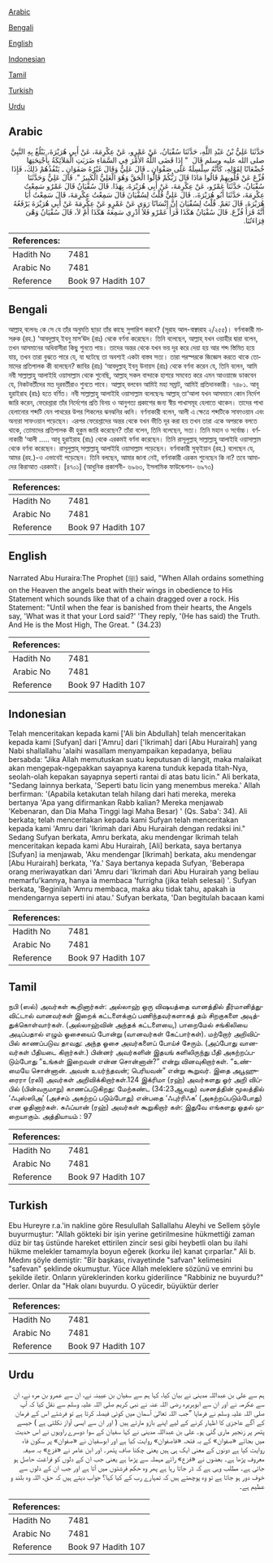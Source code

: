 [Arabic](#arabic)

[Bengali](#bengali)

[English](#english)

[Indonesian](#indonesian)

[Tamil](#tamil)

[Turkish](#turkish)

[Urdu](#urdu)

## Arabic


<div dir="rtl" lang="ar" style={{fontSize:'larger',backgroundColor:'#f8f9fa',padding:20}}>
حَدَّثَنَا عَلِيُّ بْنُ عَبْدِ اللَّهِ، حَدَّثَنَا سُفْيَانُ، عَنْ عَمْرٍو، عَنْ عِكْرِمَةَ، عَنْ أَبِي هُرَيْرَةَ، يَبْلُغُ بِهِ النَّبِيَّ صلى الله عليه وسلم قَالَ ‏ "‏ إِذَا قَضَى اللَّهُ الأَمْرَ فِي السَّمَاءِ ضَرَبَتِ الْمَلاَئِكَةُ بِأَجْنِحَتِهَا خُضْعَانًا لِقَوْلِهِ، كَأَنَّهُ سِلْسِلَةٌ عَلَى صَفْوَانٍ ـ قَالَ عَلِيٌّ وَقَالَ غَيْرُهُ صَفَوَانٍ ـ يَنْفُذُهُمْ ذَلِكَ، فَإِذَا فُزِّعَ عَنْ قُلُوبِهِمْ قَالُوا مَاذَا قَالَ رَبُّكُمْ قَالُوا الْحَقَّ وَهُوَ الْعَلِيُّ الْكَبِيرُ ‏"‏‏.‏ قَالَ عَلِيٌّ وَحَدَّثَنَا سُفْيَانُ، حَدَّثَنَا عَمْرٌو، عَنْ عِكْرِمَةَ، عَنْ أَبِي هُرَيْرَةَ، بِهَذَا‏.‏ قَالَ سُفْيَانُ قَالَ عَمْرٌو سَمِعْتُ عِكْرِمَةَ، حَدَّثَنَا أَبُو هُرَيْرَةَ،‏.‏ قَالَ عَلِيٌّ قُلْتُ لِسُفْيَانَ قَالَ سَمِعْتُ عِكْرِمَةَ، قَالَ سَمِعْتُ أَبَا هُرَيْرَةَ، قَالَ نَعَمْ‏.‏ قُلْتُ لِسُفْيَانَ إِنَّ إِنْسَانًا رَوَى عَنْ عَمْرٍو عَنْ عِكْرِمَةَ عَنْ أَبِي هُرَيْرَةَ يَرْفَعُهُ أَنَّهُ قَرَأَ فُزِّعَ‏.‏ قَالَ سُفْيَانُ هَكَذَا قَرَأَ عَمْرٌو فَلاَ أَدْرِي سَمِعَهُ هَكَذَا أَمْ لاَ، قَالَ سُفْيَانُ وَهْىَ قِرَاءَتُنَا‏.‏
</div>
<div style={{backgroundColor:'#f8f9fa',padding:20, marginBottom: 10}}><table> <thead> <tr> <th>References:</th> <th></th> </tr> </thead> <tbody><tr><td>Hadith No</td><td>7481</td></tr><tr><td>Arabic No</td><td>7481</td></tr><tr><td>Reference</td><td>Book 97 Hadith 107</td></tr></tbody></table></div>

## Bengali


<div dir="ltr" lang="bn" style={{fontSize:'larger',backgroundColor:'#f8f9fa',padding:20}}>
আল্লাহ্ বলেনঃ কে সে যে তাঁর অনুমতি ছাড়া তাঁর কাছে সুপারিশ করবে? (সূরাহ আল-বাক্বারাহ ২/২৫৫)। বর্ণনাকারী মাসরুক (রহ.) ‘আবদুল্লাহ্ ইবনু মাস‘ঊদ (রাঃ) থেকে বর্ণনা করেছেন। তিনি বলেছেন, আল্লাহ্ যখন ওয়াহীর দ্বারা বলেন, তখন আসমানের অধিবাসীরা কিছু শুনতে পায়। তাদের অন্তর থেকে যখন ভয় দূর করে দেয়া হয় আর শব্দ স্তিমিত হয়ে যায়, তখন তারা বুঝতে পারে যে, যা ঘটেছে তা অবশ্যই একটা বাস্তব সত্য। তারা পরস্পরকে জিজ্ঞেস করতে থাকে তোমাদের প্রতিপালক কী বলেছেন? জাবির (রাঃ) ‘আবদুল্লাহ্ ইবনু উনায়স (রাঃ) থেকে বর্ণনা করেন যে, তিনি বলেন, আমি নবী সাল্লাল্লাহু আলাইহি ওয়াসাল্লাম থেকে শুনেছি, আল্লাহ্ সকল বান্দাকে হাশরে সমবেত করে এমন আওয়াজে ডাকবেন যে, নিকটবর্তীদের মত দূরবর্তীরাও শুনতে পাবে। আল্লাহ্ বলবেন আমিই মহা সম্রাট, আমিই প্রতিদানকারী। ৭৪৮১. আবূ হুরাইরাহ (রাঃ) হতে বর্ণিত। নবী সাল্লাল্লাহু আলাইহি ওয়াসাল্লাম বলেছেনঃ আল্লাহ্ তা‘আলা যখন আসমানে কোন নির্দেশ জারি করেন, ফেরেশ্তারা তাঁর নির্দেশের প্রতি বিনয় ও আনুগত্য প্রকাশের জন্য স্বীয় পাখাসমূহ হেলাতে থাকেন। তাদের পাখা হেলানোর শব্দটি যেন পাথরের উপর শিকলের ঝনঝনির ধ্বনি। বর্ণনাকারী বলেন, আলী এ ক্ষেত্রে শব্দটিকে সাফাওয়ান এবং অন্যরা সাফওয়ান পড়েছেন। এরপর ফেরেশ্তাদের অন্তর থেকে যখন ভীতি দূর করা হয় তখন তারা একে অপরকে বলতে থাকে, তোমাদের প্রতিপালক কী হুকুম জারি করেছেন? তাঁরা বলেন, তিনি বলেছেন, সত্য। তিনি মহান ও সর্বোচ্চ। বর্ণনাকারী ‘আলী ..... আবূ হুরাইরাহ (রাঃ) থেকে এরকমই বর্ণনা করেছেন। তিনি রাসূলুল্লাহ্ সাল্লাল্লাহু আলাইহি ওয়াসাল্লাম থেকে বর্ণনা করেছেন। রাসূলুল্লাহ্ সাল্লাল্লাহু আলাইহি ওয়াসাল্লাম পড়েছেন। বর্ণনাকারী সুফ্ইয়ান (রহ.) বলেছেন যে, আমর (রহ.)-ও এভাবেই পড়েছেন। তিনি বলছেন, আমার জানা নেই, বর্ণনাকারী এরকম শুনেছেন কি না? তবে আমাদের কিরাআত এরকমই। [৪৭০১] (আধুনিক প্রকাশনী- ৬৯৬৩, ইসলামিক ফাউন্ডেশন- ৬৯৭৩)
</div>
<div style={{backgroundColor:'#f8f9fa',padding:20, marginBottom: 10}}><table> <thead> <tr> <th>References:</th> <th></th> </tr> </thead> <tbody><tr><td>Hadith No</td><td>7481</td></tr><tr><td>Arabic No</td><td>7481</td></tr><tr><td>Reference</td><td>Book 97 Hadith 107</td></tr></tbody></table></div>

## English


<div dir="ltr" lang="en" style={{fontSize:'larger',backgroundColor:'#f8f9fa',padding:20}}>
Narrated Abu Huraira:The Prophet (ﷺ) said, "When Allah ordains something on the Heaven the angels beat with their wings in obedience to His Statement which sounds like that of a chain dragged over a rock. His Statement: "Until when the fear is banished from their hearts, the Angels say, 'What was it that your Lord said?' 'They reply, '(He has said) the Truth. And He is the Most High, The Great. " (34.23)
</div>
<div style={{backgroundColor:'#f8f9fa',padding:20, marginBottom: 10}}><table> <thead> <tr> <th>References:</th> <th></th> </tr> </thead> <tbody><tr><td>Hadith No</td><td>7481</td></tr><tr><td>Arabic No</td><td>7481</td></tr><tr><td>Reference</td><td>Book 97 Hadith 107</td></tr></tbody></table></div>

## Indonesian


<div dir="ltr" lang="id" style={{fontSize:'larger',backgroundColor:'#f8f9fa',padding:20}}>
Telah menceritakan kepada kami ['Ali bin Abdullah] telah menceritakan kepada kami [Sufyan] dari ['Amru] dari ['Ikrimah] dari [Abu Hurairah] yang Nabi shallallahu 'alaihi wasallam menyampaikan kepadanya, beliau bersabda: "Jika Allah memutuskan suatu keputusan di langit, maka malaikat akan mengepak-ngepakkan sayapnya karena tunduk kepada titah-Nya, seolah-olah kepakan sayapnya seperti rantai di atas batu licin." Ali berkata, "Sedang lainnya berkata, 'Seperti batu licin yang menembus mereka.' Allah berfirman: '(Apabila ketakutan telah hilang dari hati mereka, mereka bertanya 'Apa yang difirmankan Rabb kalian? Mereka menjawab 'Kebenaran, dan Dia Maha Tinggi lagi Maha Besar) ' (Qs. Saba': 34). Ali berkata; telah menceritakan kepada kami Sufyan telah menceritakan kepada kami 'Amru dari 'Ikrimah dari Abu Hurairah dengan redaksi ini." Sedang Sufyan berkata, Amru berkata, aku mendengar Ikrimah telah menceritakan kepada kami Abu Hurairah, [Ali] berkata, saya bertanya [Sufyan] ia menjawab, 'Aku mendengar [Ikrimah] berkata, aku mendengar [Abu Hurairah] berkata, 'Ya.' Saya bertanya kepada Sufyan, 'Beberapa orang meriwayatkan dari 'Amru dari 'Ikrimah dari Abu Hurairah yang beliau memarfu'kannya, hanya ia membaca 'furrigha (jika telah selesai) '. Sufyan berkata, 'Beginilah 'Amru membaca, maka aku tidak tahu, apakah ia mendengarnya seperti ini atau.' Sufyan berkata, 'Dan begitulah bacaan kami
</div>
<div style={{backgroundColor:'#f8f9fa',padding:20, marginBottom: 10}}><table> <thead> <tr> <th>References:</th> <th></th> </tr> </thead> <tbody><tr><td>Hadith No</td><td>7481</td></tr><tr><td>Arabic No</td><td>7481</td></tr><tr><td>Reference</td><td>Book 97 Hadith 107</td></tr></tbody></table></div>

## Tamil


<div dir="ltr" lang="ta" style={{fontSize:'larger',backgroundColor:'#f8f9fa',padding:20}}>
நபி (ஸல்) அவர்கள் கூறினார்கள்: அல்லாஹ் ஒரு விஷயத்தை வானத்தில் தீர்மானித்துவிட்டால் வானவர்கள் இறைக் கட்டளைக்குப் பணிந்தவர்களாகத் தம் சிறகுகளை அடித்துக்கொள்வார்கள். (அல்லாஹ்வின் அந்தக் கட்டளையை,) பாறைமேல் சங்கிலியை அடிப்பதால் எழும் ஓசையைப் போன்று (வானவர்கள் கேட்பார்கள்). மற்றோர் அறிவிப்பில் காணப்படுவ தாவது: அந்த ஓசை அவர்களைப் போய்ச் சேரும். (அப்போது வானவர்கள் பீதியடை கிறார்கள்.) பின்னர் அவர்களின் இதயங் களிலிருந்து பீதி அகற்றப்படும்போது “உங்கள் இறைவன் என்ன சொன்னான்?” என்று வினவுகிறார்கள். “உண்மையே சொன்னான். அவன் உயர்ந்தவன்; பெரியவன்” என்று கூறுவர். இதை அபூஹுரைரா (ரலி) அவர்கள் அறிவிக்கிறார்கள்.124 இக்ரிமா (ரஹ்) அவர்களது ஓர் அறி விப்பில் (பின்வருமாறு) காணப்படுகிறது: மேற்கண்ட (34:23ஆவது) வசனத்தின் மூலத்தில் ‘ஃபுஸ்ஸிஅ’ (அச்சம் அகற்றப் படும்போது) என்பதை ‘ஃபுர்ரிஃக’ (அகற்றப்படும்போது) என ஓதினார்கள். சுஃப்யான் (ரஹ்) அவர்கள் கூறுகிறார் கள்: இதுவே எங்களது ஓதல் முறையாகும். அத்தியாயம் : 97
</div>
<div style={{backgroundColor:'#f8f9fa',padding:20, marginBottom: 10}}><table> <thead> <tr> <th>References:</th> <th></th> </tr> </thead> <tbody><tr><td>Hadith No</td><td>7481</td></tr><tr><td>Arabic No</td><td>7481</td></tr><tr><td>Reference</td><td>Book 97 Hadith 107</td></tr></tbody></table></div>

## Turkish


<div dir="ltr" lang="tr" style={{fontSize:'larger',backgroundColor:'#f8f9fa',padding:20}}>
Ebu Hureyre r.a.'in nakline göre Resulullah Sallallahu Aleyhi ve Sellem şöyle buyurmuştur: "Allah gökteki bir işin yerine getirilmesine hükmettiği zaman düz bir taş üstünde hareket ettirilen zincir sesi gibi heybetli olan bu ilahi hükme melekler tamamıyla boyun eğerek (korku ile) kanat çırparlar." Ali b. Medını şöyle demiştir: "Bir başkası, rivayetinde "safvan" kelimesini "safevan" şeklinde okumuştur. Yüce Allah meleklere sözünü ve emrini bu şekilde iletir. Onların yüreklerinden korku giderilince "Rabbiniz ne buyurdu?" derler. Onlar da "Hak olanı buyurdu. O yücedir, büyüktür derler
</div>
<div style={{backgroundColor:'#f8f9fa',padding:20, marginBottom: 10}}><table> <thead> <tr> <th>References:</th> <th></th> </tr> </thead> <tbody><tr><td>Hadith No</td><td>7481</td></tr><tr><td>Arabic No</td><td>7481</td></tr><tr><td>Reference</td><td>Book 97 Hadith 107</td></tr></tbody></table></div>

## Urdu


<div dir="rtl" lang="ur" style={{fontSize:'larger',backgroundColor:'#f8f9fa',padding:20}}>
ہم سے علی بن عبداللہ مدینی نے بیان کیا، کہا ہم سے سفیان بن عیینہ نے، ان سے عمرو بن مرہ نے، ان سے عکرمہ نے اور ان سے ابوہریرہ رضی اللہ عنہ نے نبی کریم صلی اللہ علیہ وسلم سے نقل کیا کہ آپ صلی اللہ علیہ وسلم نے فرمایا ”جب اللہ تعالیٰ آسمان میں کوئی فیصلہ کرتا ہے تو فرشتے اس کے فرمان کے آگے عاجزی کا اظہار کرنے کے لیے اپنے بازو مارتے ہیں ( اور ان سے ایسی آواز نکلتی ہے ) جیسے پتھر پر زنجیر ماری گئی ہو۔ علی بن عبداللہ مدینی نے کہا سفیان کے سوا دوسرے راویوں نے اس حدیث میں بجائے «صفوان» کے بہ فتحہ «فاصفوان» روایت کیا ہے اور ابوسفیان نے «صفوان» پر سکون فاء روایت کیا ہے دونوں کے معنی ایک ہی ہیں یعنی چکنا صاف پتھر۔ اور ابن عامر نے «فزع» بہ صیغہ معروف پڑھا ہے۔ بعضوں نے «فزع» رائے مہملہ سے پڑھا ہے یعنی جب ان کے دلوں کو فراغت حاصل ہو جاتی ہے۔ مطلب وہی ہے کہ ڈر جاتا رہا ہے پھر وہ حکم فرشتوں میں آتا ہے اور جب ان کے دلوں سے خوف دور ہو جاتا ہے تو وہ پوچھتے ہیں کہ تمہارے رب کے کیا کہا؟ جواب دیتے ہیں کہ حق، اللہ وہ بلند و عظیم ہے۔
</div>
<div style={{backgroundColor:'#f8f9fa',padding:20, marginBottom: 10}}><table> <thead> <tr> <th>References:</th> <th></th> </tr> </thead> <tbody><tr><td>Hadith No</td><td>7481</td></tr><tr><td>Arabic No</td><td>7481</td></tr><tr><td>Reference</td><td>Book 97 Hadith 107</td></tr></tbody></table></div>